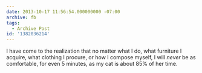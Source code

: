 ```yaml
---
date: 2013-10-17 11:56:54.000000000 -07:00
archive: fb
tags: 
  - Archive Post
id: '1382036214'
---
```


I have come to the realization that no matter what I do, what furniture I acquire, what clothing I procure, or how I compose myself, I will *never* be as comfortable, for even 5 minutes, as my cat is about 85% of her time.
